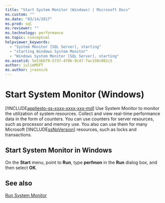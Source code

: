 ```yaml
---
title: "Start System Monitor (Windows) | Microsoft Docs"
ms.custom: ""
ms.date: "03/14/2017"
ms.prod: sql
ms.reviewer: ""
ms.technology: performance
ms.topic: conceptual
helpviewer_keywords: 
  - "System Monitor [SQL Server], starting"
  - "starting Windows System Monitor"
  - "Windows System Monitor [SQL Server], starting"
ms.assetid: 5e51bb79-5737-470b-9c47-fac330c001c5
author: julieMSFT
ms.author: jrasnick
---
```

# Start System Monitor (Windows)
[!INCLUDE[appliesto-ss-xxxx-xxxx-xxx-md](../../includes/appliesto-ss-xxxx-xxxx-xxx-md.md)]
  Use System Monitor to monitor the utilization of system resources. Collect and view real-time performance data in the form of counters. You can use counters for server resources, such as processor and memory use. You also can use them for many Microsoft [!INCLUDE[ssNoVersion](../../includes/ssnoversion-md.md)] resources, such as locks and transactions.  
  
## Start System Monitor in Windows  
  
On the **Start** menu, point to **Run**, type **perfmon** in the **Run** dialog box, and then select **OK**.  
  
## See also  
 [Run System Monitor](../../relational-databases/performance-monitor/run-system-monitor.md)  
  
  
